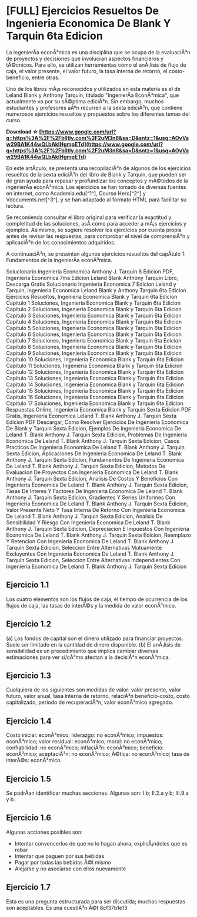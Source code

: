 
 
# [FULL] Ejercicios Resueltos De Ingenieria Economica De Blank Y Tarquin 6ta Edicion
 
La ingenierÃ­a econÃ³mica es una disciplina que se ocupa de la evaluaciÃ³n de proyectos y decisiones que involucran aspectos financieros y tÃ©cnicos. Para ello, se utilizan herramientas como el anÃ¡lisis de flujo de caja, el valor presente, el valor futuro, la tasa interna de retorno, el costo-beneficio, entre otras.
 
Uno de los libros mÃ¡s reconocidos y utilizados en esta materia es el de Leland Blank y Anthony Tarquin, titulado "IngenierÃ­a EconÃ³mica", que actualmente va por su sÃ©ptima ediciÃ³n. Sin embargo, muchos estudiantes y profesores aÃºn recurren a la sexta ediciÃ³n, que contiene numerosos ejercicios resueltos y propuestos sobre los diferentes temas del curso.
 
**Download ☆ [https://www.google.com/url?q=https%3A%2F%2Fblltly.com%2F2uM3n8&sa=D&sntz=1&usg=AOvVaw29BA1K44wQLbAkIHgmpETd](https://www.google.com/url?q=https%3A%2F%2Fblltly.com%2F2uM3n8&sa=D&sntz=1&usg=AOvVaw29BA1K44wQLbAkIHgmpETd)**


 
En este artÃ­culo, se presenta una recopilaciÃ³n de algunos de los ejercicios resueltos de la sexta ediciÃ³n del libro de Blank y Tarquin, que pueden ser de gran ayuda para repasar y profundizar los conceptos y mÃ©todos de la ingenierÃ­a econÃ³mica. Los ejercicios se han tomado de diversas fuentes en internet, como Academia.edu[^1^], Course Hero[^2^] y Vdocuments.net[^3^], y se han adaptado al formato HTML para facilitar su lectura.
 
Se recomienda consultar el libro original para verificar la exactitud y completitud de las soluciones, asÃ­ como para acceder a mÃ¡s ejercicios y ejemplos. Asimismo, se sugiere resolver los ejercicios por cuenta propia antes de revisar las respuestas, para comprobar el nivel de comprensiÃ³n y aplicaciÃ³n de los conocimientos adquiridos.
 
A continuaciÃ³n, se presentan algunos ejercicios resueltos del capÃ­tulo 1: Fundamentos de la ingenierÃ­a econÃ³mica.
 
Solucionario Ingenieria Economica Anthony J. Tarquin 6 Edicion PDF,  Ingenieria Economica 7ma Edicion Leland Blank Anthony Tarquin Libro,  Descarga Gratis Solucionario Ingenieria Economica 7 Edicion Leland y Tarquin,  Ingenieria Economica Leland Blank y Anthony Tarquin 6ta Edicion Ejercicios Resueltos,  Ingenieria Economica Blank y Tarquin 6ta Edicion Capitulo 1 Soluciones,  Ingenieria Economica Blank y Tarquin 6ta Edicion Capitulo 2 Soluciones,  Ingenieria Economica Blank y Tarquin 6ta Edicion Capitulo 3 Soluciones,  Ingenieria Economica Blank y Tarquin 6ta Edicion Capitulo 4 Soluciones,  Ingenieria Economica Blank y Tarquin 6ta Edicion Capitulo 5 Soluciones,  Ingenieria Economica Blank y Tarquin 6ta Edicion Capitulo 6 Soluciones,  Ingenieria Economica Blank y Tarquin 6ta Edicion Capitulo 7 Soluciones,  Ingenieria Economica Blank y Tarquin 6ta Edicion Capitulo 8 Soluciones,  Ingenieria Economica Blank y Tarquin 6ta Edicion Capitulo 9 Soluciones,  Ingenieria Economica Blank y Tarquin 6ta Edicion Capitulo 10 Soluciones,  Ingenieria Economica Blank y Tarquin 6ta Edicion Capitulo 11 Soluciones,  Ingenieria Economica Blank y Tarquin 6ta Edicion Capitulo 12 Soluciones,  Ingenieria Economica Blank y Tarquin 6ta Edicion Capitulo 13 Soluciones,  Ingenieria Economica Blank y Tarquin 6ta Edicion Capitulo 14 Soluciones,  Ingenieria Economica Blank y Tarquin 6ta Edicion Capitulo 15 Soluciones,  Ingenieria Economica Blank y Tarquin 6ta Edicion Capitulo 16 Soluciones,  Ingenieria Economica Blank y Tarquin 6ta Edicion Capitulo 17 Soluciones,  Ingenieria Economica Blank y Tarquin 6ta Edicion Respuestas Online,  Ingenieria Economica Blank y Tarquin Sexta Edicion PDF Gratis,  Ingenieria Economica Leland T. Blank Anthony J. Tarquin Sexta Edicion PDF Descargar,  Como Resolver Ejercicios De Ingenieria Economica De Blank y Tarquin Sexta Edicion,  Ejemplos De Ingenieria Economica De Leland T. Blank Anthony J. Tarquin Sexta Edicion,  Problemas De Ingenieria Economica De Leland T. Blank Anthony J. Tarquin Sexta Edicion,  Casos Practicos De Ingenieria Economica De Leland T. Blank Anthony J. Tarquin Sexta Edicion,  Aplicaciones De Ingenieria Economica De Leland T. Blank Anthony J. Tarquin Sexta Edicion,  Fundamentos De Ingenieria Economica De Leland T. Blank Anthony J. Tarquin Sexta Edicion,  Metodos De Evaluacion De Proyectos Con Ingenieria Economica De Leland T. Blank Anthony J. Tarquin Sexta Edicion,  Analisis De Costos Y Beneficios Con Ingenieria Economica De Leland T. Blank Anthony J. Tarquin Sexta Edicion,  Tasas De Interes Y Factores De Ingenieria Economica De Leland T. Blank Anthony J. Tarquin Sexta Edicion,  Gradientes Y Series Uniformes Con Ingenieria Economica De Leland T. Blank Anthony J. Tarquin Sexta Edicion,  Valor Presente Neto Y Tasa Interna De Retorno Con Ingenieria Economica De Leland T. Blank Anthony J. Tarquin Sexta Edicion,  Analisis De Sensibilidad Y Riesgo Con Ingenieria Economica De Leland T. Blank Anthony J. Tarquin Sexta Edicion,  Depreciacion E Impuestos Con Ingenieria Economica De Leland T. Blank Anthony J. Tarquin Sexta Edicion,  Reemplazo Y Retencion Con Ingenieria Economica De Leland T. Blank Anthony J. Tarquin Sexta Edicion,  Seleccion Entre Alternativas Mutuamente Excluyentes Con Ingenieria Economica De Leland T. Blank Anthony J. Tarquin Sexta Edicion,  Seleccion Entre Alternativas Independientes Con Ingenieria Economica De Leland T. Blank Anthony J. Tarquin Sexta Edicion
  
## Ejercicio 1.1
 
Los cuatro elementos son los flujos de caja, el tiempo de ocurrencia de los flujos de caja, las tasas de interÃ©s y la medida de valor econÃ³mico.
  
## Ejercicio 1.2
 
(a) Los fondos de capital son el dinero utilizado para financiar proyectos. Suele ser limitado en la cantidad de dinero disponible. (b) El anÃ¡lisis de sensibilidad es un procedimiento que implica cambiar diversas estimaciones para ver si/cÃ³mo afectan a la decisiÃ³n econÃ³mica.
  
## Ejercicio 1.3
 
Cualquiera de los siguientes son medidas de valor: valor presente, valor futuro, valor anual, tasa interna de retorno, relaciÃ³n beneficio-costo, costo capitalizado, periodo de recuperaciÃ³n, valor econÃ³mico agregado.
  
## Ejercicio 1.4
 
Costo inicial: econÃ³mico; liderazgo: no econÃ³mico; impuestos: econÃ³mico; valor residual: econÃ³mico; moral: no econÃ³mico; confiabilidad: no econÃ³mico; inflaciÃ³n: econÃ³mico; beneficio: econÃ³mico; aceptaciÃ³n: no econÃ³mico; Ã©tica: no econÃ³mico; tasa de interÃ©s: econÃ³mico.
  
## Ejercicio 1.5
 
Se podrÃ­an identificar muchas secciones. Algunas son: I.b; II.2.a y b; III.9.a y b.
  
## Ejercicio 1.6
 
Algunas acciones posibles son:
 
- Intentar convencerlos de que no lo hagan ahora, explicÃ¡ndoles que es robar
- Intentar que paguen por sus bebidas
- Pagar por todas las bebidas Ã©l mismo
- Alejarse y no asociarse con ellos nuevamente

## Ejercicio 1.7
 
Esta es una pregunta estructurada para ser discutida; muchas respuestas son aceptables. Es una cuestiÃ³n Ã©t
 8cf37b1e13
 
